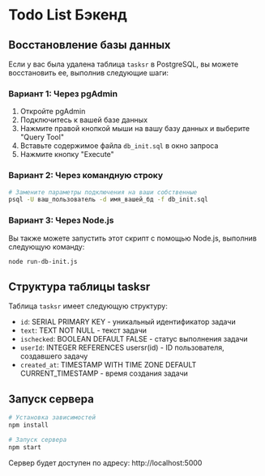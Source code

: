 # Todo List Бэкенд

## Восстановление базы данных

Если у вас была удалена таблица `tasksr` в PostgreSQL, вы можете восстановить ее, выполнив следующие шаги:

### Вариант 1: Через pgAdmin

1. Откройте pgAdmin
2. Подключитесь к вашей базе данных
3. Нажмите правой кнопкой мыши на вашу базу данных и выберите "Query Tool"
4. Вставьте содержимое файла `db_init.sql` в окно запроса
5. Нажмите кнопку "Execute"

### Вариант 2: Через командную строку

```bash
# Замените параметры подключения на ваши собственные
psql -U ваш_пользователь -d имя_вашей_бд -f db_init.sql
```

### Вариант 3: Через Node.js

Вы также можете запустить этот скрипт с помощью Node.js, выполнив следующую команду:

```bash
node run-db-init.js
```

## Структура таблицы tasksr

Таблица `tasksr` имеет следующую структуру:

- `id`: SERIAL PRIMARY KEY - уникальный идентификатор задачи
- `text`: TEXT NOT NULL - текст задачи
- `ischecked`: BOOLEAN DEFAULT FALSE - статус выполнения задачи
- `userId`: INTEGER REFERENCES usersr(id) - ID пользователя, создавшего задачу
- `created_at`: TIMESTAMP WITH TIME ZONE DEFAULT CURRENT_TIMESTAMP - время создания задачи

## Запуск сервера

```bash
# Установка зависимостей
npm install

# Запуск сервера
npm start
```

Сервер будет доступен по адресу: http://localhost:5000 